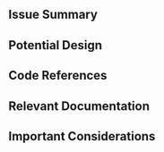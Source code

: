 <!--

**IMPORTANT**: As part of posting this comment, please make sure that:
- the issue is properly labeled with both `area-` and `feature-` labels.
- one of the `Complexity: ` labels is applied to the issue [Simple | Medium | Hard]
-->

## Issue Summary

<!-- This section will be filled in by the engineers assigned to this  -->

## Potential Design

<!-- This secion is meant to be used for a high level design of what a solution should look like and/or what direction should be taken to solving this problem. -->

## Code References

<!-- Links to classes / methods which are critical to understand for building out this solution, as these are relevant and will be used by the solution -->

## Relevant Documentation

<!-- Links to relevant documentation which you think is relevant for handling this issue -->

## Important Considerations

<!-- List of additional questions the community member who will be handling this issue will need to consider when working on the solution -->
